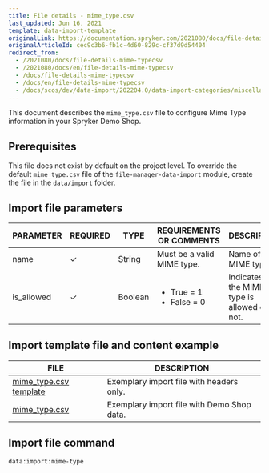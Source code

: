 ```yaml
---
title: File details - mime_type.csv
last_updated: Jun 16, 2021
template: data-import-template
originalLink: https://documentation.spryker.com/2021080/docs/file-details-mime-typecsv
originalArticleId: cec9c3b6-fb1c-4d60-829c-cf37d9d54404
redirect_from:
  - /2021080/docs/file-details-mime-typecsv
  - /2021080/docs/en/file-details-mime-typecsv
  - /docs/file-details-mime-typecsv
  - /docs/en/file-details-mime-typecsv
  - /docs/scos/dev/data-import/202204.0/data-import-categories/miscellaneous/file-details-mime-type.csv.html  
---
```


This document describes the `mime_type.csv` file to configure Mime Type information in your Spryker Demo Shop.

## Prerequisites

This file does not exist by default on the project level. To override the default `mime_type.csv` file of the `file-manager-data-import` module, create the file in the `data/import` folder.

## Import file parameters

| PARAMETER | REQUIRED | TYPE | REQUIREMENTS OR COMMENTS | DESCRIPTION |
| --- | --- | --- | --- | --- |
| name | &check; | String | Must be a valid MIME type. | Name of the MIME type. |
| is_allowed | &check; | Boolean |<ul><li>True = 1</li><li>False = 0</li></ul> | Indicates if the MIME type is allowed or not. |


## Import template file and content example

| FILE | DESCRIPTION |
| --- | --- |
| [mime_type.csv template](https://spryker.s3.eu-central-1.amazonaws.com/docs/Developer+Guide/Back-End/Data+Manipulation/Data+Ingestion/Data+Import/Data+Import+Categories/Miscellaneous/Template+mime_type.csv) | Exemplary import file with headers only. |
| [mime_type.csv](https://spryker.s3.eu-central-1.amazonaws.com/docs/Developer+Guide/Back-End/Data+Manipulation/Data+Ingestion/Data+Import/Data+Import+Categories/Miscellaneous/mime_type.csv) | Exemplary import file with Demo Shop data. |

## Import file command

```bash
data:import:mime-type
```
